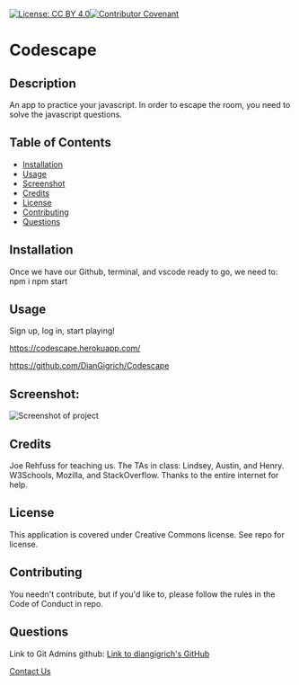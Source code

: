 [![License: CC BY 4.0](https://licensebuttons.net/l/by/4.0/80x15.png)](https://creativecommons.org/licenses/by/4.0/)[![Contributor Covenant](https://img.shields.io/badge/Contributor%20Covenant-2.1-4baaaa.svg)](code_of_conduct.md)
# Codescape

## Description
An app to practice your javascript. In order to escape the room, you need to solve the javascript questions.
      
## Table of Contents
* [Installation](#installation)
* [Usage](#usage)
* [Screenshot](#screenshot)
* [Credits](#credits)
* [License](#license)
* [Contributing](#contributing)
* [Questions](#questions)
      
## Installation
Once we have our Github, terminal, and vscode ready to go, we need to:
npm i
npm start
      
## Usage
Sign up, log in, start playing!

https://codescape.herokuapp.com/

https://github.com/DianGigrich/Codescape
      
## Screenshot:
![Screenshot of project](./assets/screenshot.png)

## Credits
Joe Rehfuss for teaching us. The TAs in class: Lindsey, Austin, and Henry. W3Schools, Mozilla, and StackOverflow. Thanks to the entire internet for help.

## License
This application is covered under Creative Commons license. See repo for license.
      
## Contributing
You needn't contribute, but if you'd like to, please follow the rules in the Code of Conduct in repo.
  
## Questions
Link to Git Admins github:
[Link to diangigrich's GitHub](https://github.com/diangigrich)

[Contact Us](mailto:slayer_barrett_@hotmail.com)